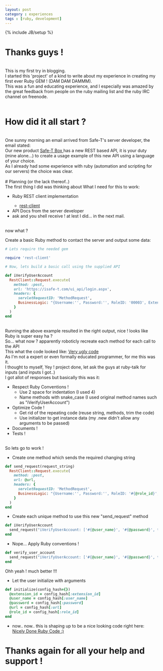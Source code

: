 ```yaml
---
layout: post
category : experiences
tags : [ruby, development]
---
```

{% include JB/setup %}


# Thanks guys !
<br>
This is my first try in blogging.<br>
I started this 'project' of a kind to write about my experience in creating my first ever Ruby GEM ! (DAM DAM DAMMM).<br>
This was a fun and educating experience, and I especially was amazed by the great feedback from people on the ruby mailing list and the ruby IRC channel on freenode.<br><br>

# How did it all start ?
<br> 
One sunny morning an email arrived from Safe-T's server developer, the email stated:<br>
Our new product <a href="http://www.safe-t.com/safe-t-box/"> Safe-T Box </a> has a new REST based API, it is your duty (mine alone...) to create a usage example of this new API using a language of your choice.<br>
As I already had some experience with ruby (automation and scripting for our servers) the choice was clear.<br>
<br>
# Planning (or the lack thereof..)
<br>
The first thing I did was thinking about What I need for this to work:<br>
  
* Ruby REST client implementation </li>
  * <a href="https://github.com/rest-client/rest-client"> rest-client </a>
*   API Docs from the server developer
  *   ask and you shell receive ! at lest I did... in the next mail.

<br>
now what ?<br>

Create a basic Ruby method to contact the server and output some data:

~~~ruby
# Lets require the needed gem

require 'rest-client'

# Now, lets build a basic call using the supplied API

def iVerifyUserAccount
  RestClient::Request.execute(
    method: :post,
    url: 'https://isafe-t.com/ui_api/login.aspx',
    headers: {
      servletRequestID: 'MethodRequest',
      BusinessLogic: "{Username:'', Password:'', RoleID: '00003', ExtensionID: 'mobile', iVerifyUserAccount: ['test', '1234', true]}"
    }
  )
end
~~~

<br>
Running the above example resulted in the right output, nice ! looks like Ruby is super easy ha ? <br>
So... what now ? apparently roboticly recreate each method for each call to the API <br>
This what the code looked like:
<a href="https://github.com/bararchy/safe-t-rest/blob/eb974ed1977c817aa131af772bd8c309b443eb64/lib/safe-t-rest.rb"> Very ugly code </a> <br>
As I'm not a expert or even formally educated programmer, for me this was it.<br>
I thought to myself, Yey ! project done, let ask the guys at ruby-talk for inputs (and inputs I got..)<br>
I got allot of responses but basically this was it:

* Respect Ruby Conventions !
  * Use 2 space for indentation (I used 4)
  * Name methods with snake_case (I used original method names such as "iVerifyUserAccount")
* Optimize Code !
  * Get rid of the repeating code (reuse string, methods, trim the code)
  * Use initializer to get instance data (my .new didn't allow any arguments to be passed)
* Documents !
* Tests !

<br>
So lets go to work !<br>


* Create one method which sends the required changing string

~~~ruby
def send_request(request_string)
  RestClient::Request.execute(
    method: :post,
    url: @url,
    headers: {
      servletRequestID: 'MethodRequest',
      BusinessLogic: "{Username:'', Password:'', RoleID: '#{@role_id}', ExtensionID: '#{@extension_id}', #{request_string}}"
    }
  )
end
~~~

* Create each unique method to use this new "send_request" method

~~~ruby
def iVerifyUserAccount
  send_request("iVerifyUserAccount: ['#{@user_name}', '#{@password}', true]")
end
~~~

* Nope... Apply Ruby conventions ! 

~~~ruby
def verify_user_account
  send_request("iVerifyUserAccount: ['#{@user_name}', '#{@password}', true]")
end
~~~

Ohh yeah ! much better !!! <br>

* Let the user initialize with arguments

~~~ruby
def initialize(config_hash={})
  @extension_id = config_hash[:extension_id]
  @user_name = config_hash[:user_name]
  @password = config_hash[:password]
  @url = config_hash[:url]
  @role_id = config_hash[:role_id]
end
~~~

* now.. now.. this is shaping up to be a nice looking code right here:
<a href="https://github.com/bararchy/safe-t-rest/blob/master/lib/safe-t-rest.rb"> Nicely Done Ruby Code :) </a>

# Thanks again for all your help and support !